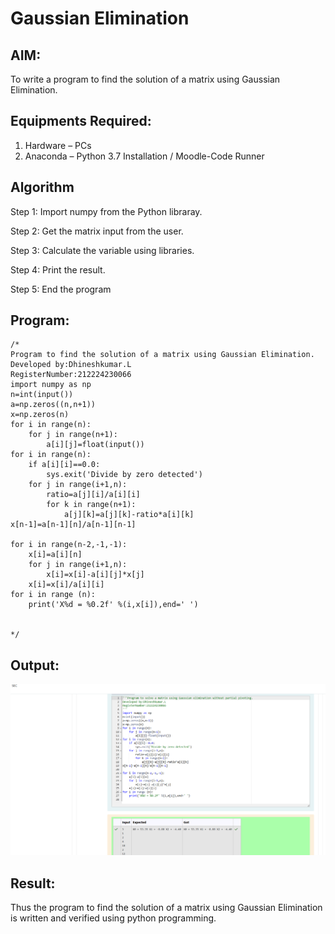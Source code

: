 # Gaussian Elimination

## AIM:
To write a program to find the solution of a matrix using Gaussian Elimination.

## Equipments Required:
1. Hardware – PCs
2. Anaconda – Python 3.7 Installation / Moodle-Code Runner

## Algorithm
Step 1: Import numpy from the Python libraray.

Step 2: Get the matrix input from the user.

Step 3: Calculate the variable using libraries.

Step 4: Print the result.

Step 5: End the program


## Program:
```
/*
Program to find the solution of a matrix using Gaussian Elimination.
Developed by:Dhineshkumar.L 
RegisterNumber:212224230066
import numpy as np
n=int(input())
a=np.zeros((n,n+1))
x=np.zeros(n)
for i in range(n):
    for j in range(n+1):
        a[i][j]=float(input())
for i in range(n):
    if a[i][i]==0.0:
        sys.exit('Divide by zero detected')
    for j in range(i+1,n):
        ratio=a[j][i]/a[i][i]
        for k in range(n+1):
            a[j][k]=a[j][k]-ratio*a[i][k]
x[n-1]=a[n-1][n]/a[n-1][n-1]

for i in range(n-2,-1,-1):
    x[i]=a[i][n]
    for j in range(i+1,n):
        x[i]=x[i]-a[i][j]*x[j]
    x[i]=x[i]/a[i][i]
for i in range (n):
    print('X%d = %0.2f' %(i,x[i]),end=' ')


*/
```

## Output:
![alt text](<Screenshot 2025-04-24 183148.png>)



## Result:
Thus the program to find the solution of a matrix using Gaussian Elimination is written and verified using python programming.

